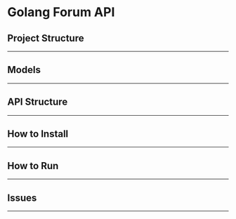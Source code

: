 # Golang Forum API

## Project Structure

-------

## Models

-------

## API Structure

-------

## How to Install 

-------

## How to Run

-------

## Issues

-------